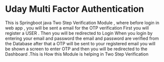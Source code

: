 # Uday Multi Factor Authentication
This is Springboot java Two Step Verification Module , where before login in web app , you will be sent a email for the OTP verification 
First you will register a USER .
Then you will be redirected to Login 
When you login by entering your email and password 
the email and password are verified from the Database 
after that a OTP will be sent to your registered email 
you will be shown a screen to enter OTP and then you will be redirected to the Dashboard .This is How this Module is helping in Two Step Verification 
